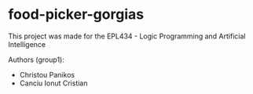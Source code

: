 # food-picker-gorgias

This project was made for the EPL434 - Logic Programming and Artificial Intelligence

Authors (group1):
- Christou Panikos 
- Canciu Ionut Cristian
